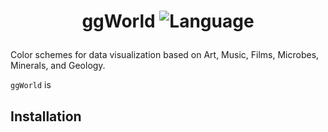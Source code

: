 # <p align="center">ggWorld ![Language](https://img.shields.io/badge/Language-R-brightgreen)</p>

Color schemes for data visualization based on Art, Music, Films, Microbes, Minerals, and Geology.

`ggWorld` is 
## Installation

